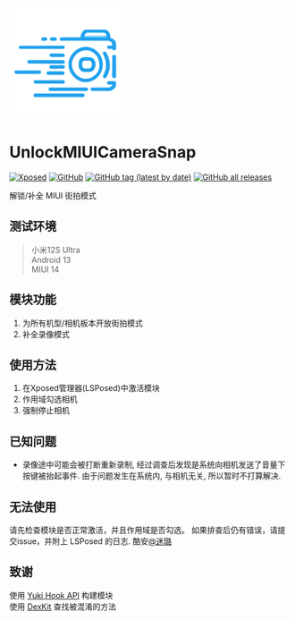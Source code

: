 <img src="./doc/CameraSnap.svg" width="200" alt="icon">

# UnlockMIUICameraSnap
[![Xposed](https://img.shields.io/badge/-Xposed-green?style=flat&logo=Android&logoColor=white)](#)
[![GitHub](https://img.shields.io/github/license/GSWXXN/UnlockMIUICameraSnap)](https://github.com/GSWXXN/UnlockMIUICameraSnap/blob/main/LICENSE)
[![GitHub tag (latest by date)](https://img.shields.io/github/v/tag/GSWXXN/UnlockMIUICameraSnap?label=version)](https://github.com/Xposed-Modules-Repo/com.gswxxn.camerasnap/releases)
[![GitHub all releases](https://img.shields.io/github/downloads/Xposed-Modules-Repo/com.gswxxn.camerasnap/total?label=Downloads)](https://github.com/Xposed-Modules-Repo/com.gswxxn.camerasnap/releases)

解锁/补全 MIUI 街拍模式

## 测试环境

> 小米12S Ultra  
> Android 13  
> MIUI 14

## 模块功能
1. 为所有机型/相机板本开放街拍模式
2. 补全录像模式

## 使用方法

1. 在Xposed管理器(LSPosed)中激活模块
2. 作用域勾选相机
3. 强制停止相机

## 已知问题
* 录像途中可能会被打断重新录制, 经过调查后发现是系统向相机发送了音量下按键被抬起事件. 由于问题发生在系统内, 与相机无关, 所以暂时不打算解决.

## 无法使用

请先检查模块是否正常激活，并且作用域是否勾选。
如果排查后仍有错误，请提交issue，并附上 LSPosed 的日志.
酷安[@迷璐](http://www.coolapk.com/u/1189245)


## 致谢
使用 [Yuki Hook API](https://github.com/fankes/YukiHookAPI) 构建模块  
使用 [DexKit](https://github.com/LuckyPray/DexKit) 查找被混淆的方法